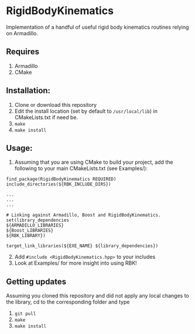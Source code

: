 # RigidBodyKinematics
Implementation of a handful of useful rigid body kinematics routines relying on Armadillo.

## Requires
1. Armadillo
2. CMake


## Installation: 

1. Clone or download this repository 
2. Edit the install location (set by default to `/usr/local/lib`) in CMakeLists.txt if need be.
3. `make`
4. `make install`

## Usage:
1. Assuming that you are using CMake to build your project, add the following to your main CMakeLists.txt (see Examples/): 

```
find_package(RigidBodyKinematics REQUIRED)
include_directories(${RBK_INCLUDE_DIRS})

...
...
...

# Linking against Armadillo, Boost and RigidBodyKinematics.
set(library_dependencies
${ARMADILLO_LIBRARIES}
${Boost_LIBRARIES}
${RBK_LIBRARY})

target_link_libraries(${EXE_NAME} ${library_dependencies})

```
2. Add `#include <RigidBodyKinematics.hpp>` to your includes
3. Look at Examples/ for more insight into using RBK!

## Getting updates
Assuming you cloned this repository and did not apply any local changes to the library, cd to the corresponding folder
and type
1. `git pull`
2. `make`
3. `make install`





